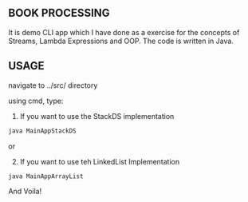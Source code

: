 ## BOOK PROCESSING 

It is demo CLI app which I have done as a exercise for the concepts of Streams, Lambda Expressions and OOP. The code is written in Java.



## USAGE

navigate to ../src/  directory

using cmd, type:

1) If you want to use the StackDS implementation

```bash
java MainAppStackDS
```

or 

2) If you want to use teh LinkedList Implementation

```bash
java MainAppArrayList
```





And Voila!

